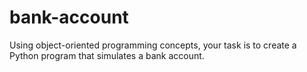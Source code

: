 # bank-account
Using object-oriented programming concepts, your task is to create a Python program that simulates a bank account.

